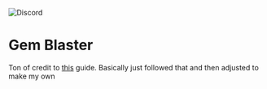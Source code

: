 ![Discord](https://img.shields.io/discord/443469615780200460?color=purple&label=Discord&logo=discord&style=plastic)
# Gem Blaster
Ton of credit to [this](https://learntodroid.com/how-to-make-a-simple-2d-android-game-with-unity/) guide. Basically just followed that and then adjusted to make my own
